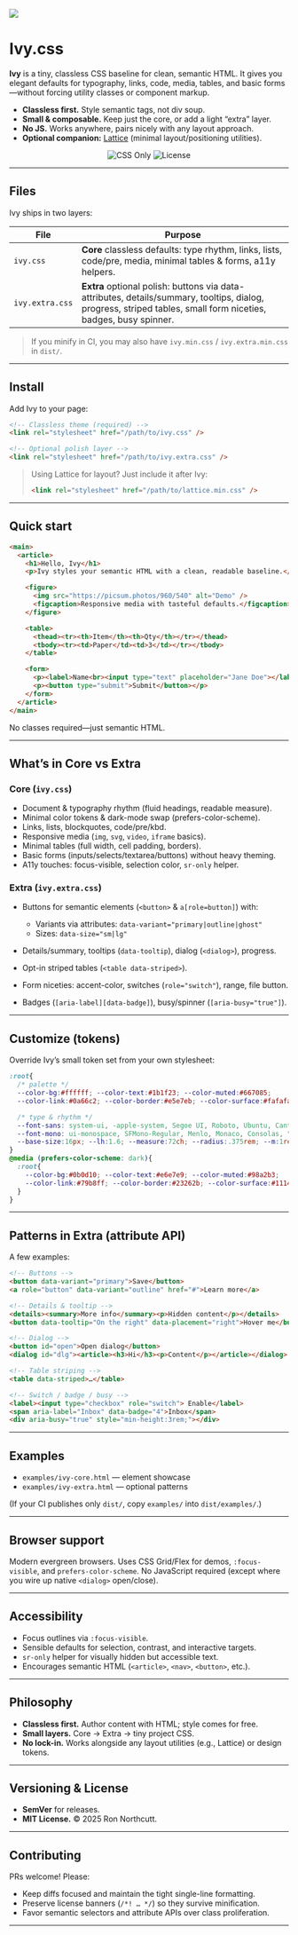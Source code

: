 ![](image.png)

# Ivy.css

**Ivy** is a tiny, classless CSS baseline for clean, semantic HTML.
It gives you elegant defaults for typography, links, code, media, tables, and basic forms—without forcing utility classes or component markup.

* **Classless first.** Style semantic tags, not div soup.
* **Small & composable.** Keep just the core, or add a light “extra” layer.
* **No JS.** Works anywhere, pairs nicely with any layout approach.
* **Optional companion:** [Lattice](../) (minimal layout/positioning utilities).

<p align="center">
  <img alt="CSS Only" src="https://img.shields.io/badge/CSS-Only-0?style=flat&color=0aa" />
  <img alt="License" src="https://img.shields.io/badge/License-MIT-000?style=flat&color=333" />
</p>

---

## Files

Ivy ships in two layers:

| File            | Purpose                                                                                                                                                         |
| --------------- | --------------------------------------------------------------------------------------------------------------------------------------------------------------- |
| `ivy.css`       | **Core** classless defaults: type rhythm, links, lists, code/pre, media, minimal tables & forms, a11y helpers.                                                  |
| `ivy.extra.css` | **Extra** optional polish: buttons via data-attributes, details/summary, tooltips, dialog, progress, striped tables, small form niceties, badges, busy spinner. |

> If you minify in CI, you may also have `ivy.min.css` / `ivy.extra.min.css` in `dist/`.

---

## Install

Add Ivy to your page:

```html
<!-- Classless theme (required) -->
<link rel="stylesheet" href="/path/to/ivy.css" />

<!-- Optional polish layer -->
<link rel="stylesheet" href="/path/to/ivy.extra.css" />
```

> Using Lattice for layout? Just include it after Ivy:
>
> ```html
> <link rel="stylesheet" href="/path/to/lattice.min.css" />
> ```

---

## Quick start

```html
<main>
  <article>
    <h1>Hello, Ivy</h1>
    <p>Ivy styles your semantic HTML with a clean, readable baseline.</p>

    <figure>
      <img src="https://picsum.photos/960/540" alt="Demo" />
      <figcaption>Responsive media with tasteful defaults.</figcaption>
    </figure>

    <table>
      <thead><tr><th>Item</th><th>Qty</th></tr></thead>
      <tbody><tr><td>Paper</td><td>3</td></tr></tbody>
    </table>

    <form>
      <p><label>Name<br><input type="text" placeholder="Jane Doe"></label></p>
      <p><button type="submit">Submit</button></p>
    </form>
  </article>
</main>
```

No classes required—just semantic HTML.

---

## What’s in Core vs Extra

### Core (`ivy.css`)

* Document & typography rhythm (fluid headings, readable measure).
* Minimal color tokens & dark-mode swap (prefers-color-scheme).
* Links, lists, blockquotes, code/pre/kbd.
* Responsive media (`img`, `svg`, `video`, `iframe` basics).
* Minimal tables (full width, cell padding, borders).
* Basic forms (inputs/selects/textarea/buttons) without heavy theming.
* A11y touches: focus-visible, selection color, `sr-only` helper.

### Extra (`ivy.extra.css`)

* Buttons for semantic elements (`<button>` & `a[role=button]`) with:

  * Variants via attributes: `data-variant="primary|outline|ghost"`
  * Sizes: `data-size="sm|lg"`
* Details/summary, tooltips (`data-tooltip`), dialog (`<dialog>`), progress.
* Opt-in striped tables (`<table data-striped>`).
* Form niceties: accent-color, switches (`role="switch"`), range, file button.
* Badges (`[aria-label][data-badge]`), busy/spinner (`[aria-busy="true"]`).

---

## Customize (tokens)

Override Ivy’s small token set from your own stylesheet:

```css
:root{
  /* palette */
  --color-bg:#ffffff; --color-text:#1b1f23; --color-muted:#667085;
  --color-link:#0a66c2; --color-border:#e5e7eb; --color-surface:#fafafa;

  /* type & rhythm */
  --font-sans: system-ui, -apple-system, Segoe UI, Roboto, Ubuntu, Cantarell, Noto Sans, Helvetica Neue, Arial, "Apple Color Emoji", "Segoe UI Emoji", "Segoe UI Symbol";
  --font-mono: ui-monospace, SFMono-Regular, Menlo, Monaco, Consolas, "Liberation Mono", "Courier New", monospace;
  --base-size:16px; --lh:1.6; --measure:72ch; --radius:.375rem; --m:1rem;
}
@media (prefers-color-scheme: dark){
  :root{
    --color-bg:#0b0d10; --color-text:#e6e7e9; --color-muted:#98a2b3;
    --color-link:#79b8ff; --color-border:#23262b; --color-surface:#111418;
  }
}
```

---

## Patterns in Extra (attribute API)

A few examples:

```html
<!-- Buttons -->
<button data-variant="primary">Save</button>
<a role="button" data-variant="outline" href="#">Learn more</a>

<!-- Details & tooltip -->
<details><summary>More info</summary><p>Hidden content</p></details>
<button data-tooltip="On the right" data-placement="right">Hover me</button>

<!-- Dialog -->
<button id="open">Open dialog</button>
<dialog id="dlg"><article><h3>Hi</h3><p>Content</p></article></dialog>

<!-- Table striping -->
<table data-striped>…</table>

<!-- Switch / badge / busy -->
<label><input type="checkbox" role="switch"> Enable</label>
<span aria-label="Inbox" data-badge="4">Inbox</span>
<div aria-busy="true" style="min-height:3rem;"></div>
```

---

## Examples

* `examples/ivy-core.html` — element showcase
* `examples/ivy-extra.html` — optional patterns

(If your CI publishes only `dist/`, copy `examples/` into `dist/examples/`.)

---

## Browser support

Modern evergreen browsers. Uses CSS Grid/Flex for demos, `:focus-visible`, and `prefers-color-scheme`.
No JavaScript required (except where you wire up native `<dialog>` open/close).

---

## Accessibility

* Focus outlines via `:focus-visible`.
* Sensible defaults for selection, contrast, and interactive targets.
* `sr-only` helper for visually hidden but accessible text.
* Encourages semantic HTML (`<article>`, `<nav>`, `<button>`, etc.).

---

## Philosophy

* **Classless first.** Author content with HTML; style comes for free.
* **Small layers.** Core → Extra → tiny project CSS.
* **No lock-in.** Works alongside any layout utilities (e.g., Lattice) or design tokens.

---

## Versioning & License

* **SemVer** for releases.
* **MIT License.** © 2025 Ron Northcutt.

---

## Contributing

PRs welcome! Please:

* Keep diffs focused and maintain the tight single-line formatting.
* Preserve license banners (`/*! … */`) so they survive minification.
* Favor semantic selectors and attribute APIs over class proliferation.

---

